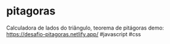 # pitagoras
Calculadora de lados do triângulo, teorema de pitágoras
demo: https://desafio-pitagoras.netlify.app/
#javascript #css
